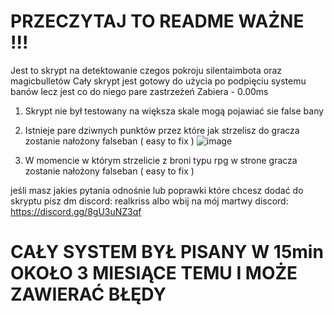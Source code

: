# PRZECZYTAJ TO README WAŻNE !!!

Jest to skrypt na detektowanie czegos pokroju silentaimbota oraz magicbulletów
Cały skrypt jest gotowy do użycia po podpięciu systemu banów lecz jest co do niego pare zastrzeżeń 
Zabiera - 0.00ms

1. Skrypt nie był testowany na większa skale mogą pojawiać sie false bany 

2. Istnieje pare dziwnych punktów przez które jak strzelisz do gracza zostanie nałożony falseban ( easy to fix ) 
![image](https://github.com/szaraltforallblackpeople/silentaimbot-detection/assets/175069284/ebeb9041-17d5-4239-9138-d2d1f486532a)

3. W momencie w którym strzelicie z broni typu rpg w strone gracza zostanie nałożony falseban ( easy to fix ) 

jeśli masz jakies pytania odnośnie lub poprawki które chcesz dodać do skryptu pisz dm discord: realkriss
albo wbij na mój martwy discord: https://discord.gg/8gU3uNZ3qf

# CAŁY SYSTEM BYŁ PISANY W 15min OKOŁO 3 MIESIĄCE TEMU I MOŻE ZAWIERAĆ BŁĘDY

